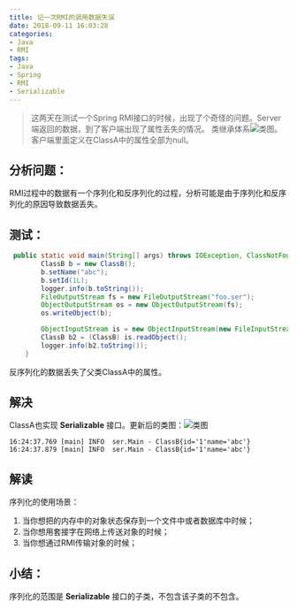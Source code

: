 ```yaml
---
title: 记一次RMI的调用数据失误
date: 2018-09-11 16:03:28
categories:
- Java
- RMI
tags:
- Java
- Spring
- RMI
- Serializable
---
```


> 这两天在测试一个Spring RMI接口的时候，出现了个奇怪的问题。Server端返回的数据，到了客户端出现了属性丢失的情况。
> 类继承体系![类图](class-diagram.png)。客户端里面定义在ClassA中的属性全部为null。

## 分析问题：
RMI过程中的数据有一个序列化和反序列化的过程，分析可能是由于序列化和反序列化的原因导致数据丢失。

## 测试：
``` Java
 public static void main(String[] args) throws IOException, ClassNotFoundException {
        ClassB b = new ClassB();
        b.setName("abc");
        b.setId(1L);
        logger.info(b.toString());
        FileOutputStream fs = new FileOutputStream("foo.ser");
        ObjectOutputStream os = new ObjectOutputStream(fs);
        os.writeObject(b);

        ObjectInputStream is = new ObjectInputStream(new FileInputStream("foo.ser"));
        ClassB b2 = (ClassB) is.readObject();
        logger.info(b2.toString());
    }
```
反序列化的数据丢失了父类ClassA中的属性。

## 解决
ClassA也实现 __Serializable__ 接口。更新后的类图：![类图](class-diagram-2.png)
``` Shell
16:24:37.769 [main] INFO  ser.Main - ClassB{id='1'name='abc'}
16:24:37.879 [main] INFO  ser.Main - ClassB{id='1'name='abc'}
```
## 解读
序列化的使用场景：
1. 当你想把的内存中的对象状态保存到一个文件中或者数据库中时候；
2. 当你想用套接字在网络上传送对象的时候；
3. 当你想通过RMI传输对象的时候；

## 小结：
序列化的范围是 __Serializable__ 接口的子类，不包含该子类的不包含。